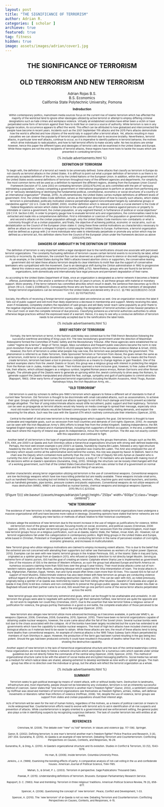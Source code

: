 ```yaml
---
layout: post
title: "THE SIGNIFICANCE OF TERRORISM"
author: Adrian R.
categories: [ scholar ]
archieve: true
featured: true
tag: fitness
hidden: true
image: assets/images/adrian/cover1.jpg
---
```


## <center> THE SIGNIFICANCE OF TERRORISM </center>
## <center> OLD TERRORISM AND NEW TERRORISM </center>
<small><center>Adrian Rojas B.S. </center></small>
 <small><center> B.S. Economics </center></small>
<small><center> California State Polytechnic University, Pomona <center><small>


 <b>Indroduction</b>

<small> Within contemporary politics, mainstream media sources focus on the current rise of Islamic terrorism which has affected the majority of the world but tend to ignore other ideologies utilized by active terrorist or attempt to employ differing criminal designations such as hate crimes and workplace violence. Virtually all established societies have either been a victim or have perpetrated some form of terrorism against their foes to instill fear or coerce a source of authority. While terrorism is rare in any singular location, its occurrence appears to affect the world. This effect can be attributed to how globalized and interconnected the people have become in recent years. Incidents such as the 2001 September 11th attacks and the 2015 Paris attacks demonstrate how the world is affected and how citizens of the world rally in support after a terrorist attack. Yet, attacks resulting in mass casualties we can observe the popularity of terrorist organizations diminish due to excessive brutality. Nevertheless, terrorist attacks, in particular lone wolf attacks, continue to occur, so it is imperative to identify patterns in terrorist behavior, the motives which drive individuals to radicalization, and how to halt terrorist efforts to make society safer. No two locations are similar however, hence this paper the different types and ideologies of terrorist cells will be examined in the United States and Europe. While these regions are not the only recipients of terrorist attacks, these regions have more tools to tackle the issues which are presented in combating terrorism. </small>

{% include advertisements.html %}

<b>DEFINITION OF TERRORISM</b>

<small> To begin with, the definition of a terrorist act needs to be universally defined. Some attacks that classify as terrorism in Europe do not classify as terrorist attacks in the United States. It is difficult to point out what a proper definition of terrorism is as there is no universally accepted definition of the term, not by the United Nations or the European Union. In addition, within the government of the United States exists several definitions of terrorism throughout many of the different agencies and departments. For simplicity, the most common terms will be used as a definition to represent the different regions, drawing from the European Union Council Framework Decision of 13 June 2002 on combating terrorism (2002/475/JHA) as acts committed with the aim of ‘seriously intimidating a population’, ‘unduly compelling a government or international organization to perform or abstain from performing any act’ or ‘seriously destabilizing or destroying the fundamental political, constitutional, economics or social structures of a country or an international organization’” (Pawlak, 2015). As aforementioned, the United States carries multiple definitions at different levels of government. First, the United States Code definition, serves as the highest description of how to classify such attacks, which states terrorism is premeditated, politically motivated violence perpetrated against noncombatant targets by subnational groups or clandestine agents” (22 U.S. Code 38 §2656f, 2000). Another definition which is relevant and adds a crucial element is the Code of Federal Regulations version which states terrorism is the unlawful use of force and violence against persons or property to intimidate or coerce a government, the civilian population, or any segment thereof, in furtherance of political or social objectives” (28 C.F.R. Section 0.85). In order to properly gauge how to evaluate terrorist acts and organizations, the commonalities need to be extracted and made into a comprehensive definition. First is intimidation or coercion of the population or government institution, and second is attacks on the civilian population although, only the United States Code mentions non-combatants or what is commonly thought of as a civilian population, and finally, the objective of achieving political, economic or social aims, such as destabilization as the Council of the European Union states it. Using these three central motivations as characteristics necessary to define an attack as terrorism is integral to properly comparing the United States to Europe. Furthermore, a terrorist organization shall be defined as a group with 2 or more individuals who seek to intentionally perpetrate or promote any action which may be defined as a terrorist act, this definition stems from the Council of the European Union under the framework decision as above (2002/475/JHA).
</small>

<b>DANGERS OF AMBIGUITY IN THE DEFINITION OF TERRORISM</b>

<small> The definition of terrorism is very important within a legal standpoint due to the ramifications should one associate with perceived terrorist organizations. The constantly fluctuating definition of terrorism causes certain terrorist events to incorrectly be label, either correctly or incorrectly. By extension, the constant flux can be observed as a political move to silence or discredit opposing groups. As an example, in the United States during the 1980's attacks toward abortion clinics or supporters, the conservative leaning government did not label these attacks terrorism despite its clear intentions to instill fear due the support of conservative lawmakers who sympathized with the movement. Due to an ideological shift during the Clinton administration in 1992 to progressive liberal this violence was justly labeled terrorism (Jenkins,1999, p.112). Nevertheless, groups who are found to be terrorist organizations, both domestically and internationally face legal pressure and permanent degradation of their name. </small>

<small>As according to the United States Department of State, once an organization is designated as a terror network it becomes a federal offense, punishable by a fine and/or a sentence of less than 20 years in prison, to aid these groups with material or monetary support. More severely, if the terror network has committed atrocities which result in death, the sentence then becomes up to life in prison (18 U.S. Code § 2339B(a)(1)). Consequently those who are found to be representatives or active members of designated foreign terrorist organizations can be removed from the United States and denied entry (8 U.S.C. §§ 1182 (a)(3)(B)(i)(IV)-(V))(8 U.S.C. §§ 1227(a)(1)(A)). </small>

<small>Socially, the effects of receiving a foreign terrorist organization label are extensive as well. One an organization receives the label it falls out of public support and will more than likely experience a decrease in membership and support. Merely receiving this label, even if mislabeled, completely shatters the reputation of said groups and will likely never reach same popularity as prior thank to the negative stigmata the association of terrorism carries. Legally, the designation of terrorist activities carries heavier penalties in the court room or even the complete removal of due process. Classifying someone as a terrorist authorizes authorities to utilize otherwise illegal practices without the expressed need of a warrant. Hence, it is easy to see why a conducive definition of terrorism needs to be universally accepted due to the ramifications the label holds. </small>

{% include advertisements.html %}

<b> BRIEF HISTORY OF TERRORISM </b>

<small> Formally, the term terrorism or terror, in the fashion used today was coined due to the 1789 French Revolution following the successful overthrow and killing of King Louis XVI. The new revolutionary government under the direction of Maximilian Robespierre formed the Committee of Public Safety and the Revolutionary Tribunal. After these agencies were established the so called "regime de la terreur", Reign of Terror, began. Mass surveillance and frequent public executions became the norm in new post-revolution France with an estimated 17,000 to 40,000 people falling victim to the senseless violence (Mahan & Griset, 2003). However, this form of terrorism is unlike what people may see now, this terrorism was perpetrated by the government. This phenomenon is referred to as State-Terrorism, State Sponsored Terrorism or Terrorism from Above; the goals remain the same as all terrorism, instill terror in political dissidents to silence opposition and push an agenda.
However, by no means did the French create terrorism, terrorism had been a tool in previous civilizations as a means to change regimes or gain freedom. One of the earliest examples stems from the Jewish Zealots or Sicarii, this group was a religious group with interest in protecting the religion from the Roman rule in Judea, modern day Israel. Their motives spanned a more inclusive goal, however, to free Judea of Roman rule, their attacks, which utilized daggers as a religious symbol, targeted Roman peace envoys, Roman Garrisons and other Roman targets. The ultimate goal of the Zealots were to generate an uprising within the Jewish community to drive away the Romans, to generate support the Zealots manipulated and utilized the fear, outrage, sympathy and guilt of participates to commit atrocities (Rapoport, 1983). Other early forms of organized terrorist organizations including the Muslim Assassins, Hindi Thugs, Russian Narodnaya Volya, the Irish Republican Army, etc... </small>

<b> "OLD TERRORISM" </b>

<small> Old terrorism is used by scholars to define pre-1990's terrorism which appears to follow a different set of standards to that of current New Terrorism. Old Terrorism is thought to be discriminate with small calculated attacks, such as assassinations, to achieve their goal. Groups utilizing old terrorism would use attacks sparingly to not inflict much damage and tried to prevent accidental damage altogether. The fear of using indiscriminate attacks would stifle recruitment, public support and their legitimacy. Terrorism can be seen as propaganda as terrorist attacks would rely heavily on media coverage to spread their message, especially since most old modern terrorist attacks would be followed communique to claim responsibility, stating demands, and explain the reasoning for the attack. Such was the case with the Spanish ETA which routinely communicate their intentions (Spencer, 2010). </small>

<small>Central to the belief of old and new terrorism is the ideology/goals which supports the goal. Old terrorism is thought to have achievable and negotiable goals, such as secession from host countries and demands of civil rights (Spencer, 2010). An example can be seen with the Irish Republican Army's (IRA) efforts to break free from the United Kingdom. Seeking independence, the IRA targeted English targets in Ireland and in mainland Britain, including Irish supporters of British occupation. In the end, a settlement was reach where the majority of Ireland was given its independence, minus the northern portion. The IRA was not exactly content with this separation and continued to fight. </small>

<small>Another belief of old terrorism is the type of organizational structure utilized by the groups themselves. Groups such as the IRA, ETA, KKK, pre-2000's al-Qaeda and Aum Shinrikyo utilize a hierarchical organizations structure with strong well-defined leadership. Perhaps, the most well-known example is pre-2000's al-Qaeda, founded by Osama Bin Laden, followed a very rigid structure headed by the Amir, which for the majority of the groups operation was Osama Bin Laden. The Amir also employed the use of Secretary which would control all the administrative work behind the scenes, this role was played by Nassir Al Wahishi. Next in the chain was the Deputy which contained more authority than the Amir. The role of Deputy fell onto Ayman al-Zawahiri who is currently the Amir of al-Qaeda. Next comes the Command Council, a body of 7-10 members who are tasked with making most of the decisions within al-Qaeda's operations (Gunaratna, Oreg, 2010). Strikingly the structure can be loosely interchanged with that of a working government, such that of the United States Executive Branch with rules similar to that of a government on normal operation and the filling of vacancies. </small>

<small> Another characteristic among terror organization utilizing old terrorism is the use of conventional weapons. Conventional weapons are low-technology weapons which have low mass killing potential but are readily available. These weapons include small arms, such as handheld firearms including but not limited to handguns, revolvers, rifles, machine guns and rocket launchers, and bombs, such as handheld grenades, pipe bombs, pressure cookers and plastic explosives. Conventional weapons do not utilize weapons of mass destruction (WMD), WMD's are classified as nuclear bombs, chemical weapons and biological weapons (Spencer, 2010;18U.S.C.§2332a). </small>

![Figure 1]({{ site.baseurl }}/assets/images/adrian/pic1.png){:height="250px" width="600px"}{:class="image-centered"}

<b>"NEW TERRORISM"</b>

<small>The existence of new terrorism is hotly debated among academia with proponents stating terrorist organizations have undergone a massive organizational shift and have become more radical in ideology. Dissenting opinions have stated that terror networks are not utilizing any new tactics or methods of attack relative to their historical counterparts.</small>

<small>Scholars allege the existence of new terrorism due to the recent increase in the use of religion as justifications for violence. Within old terrorism most of the groups were secular, focusing mostly on social, economic, and political causes (Crenshaw, 2008: Spencer, 2010). As noted earlier old terrorist groups such as the IRA fought for secession from the United Kingdom, most major new terrorist groups focus on a religious justification, such as al-Qaeda, Islamic State, the Taliban, Ansar Allah, etc. However, not all terrorist organizations fall under this categorization in contemporary politics. Right Wing groups in the United States and Europe, while based in Christian, Protestant or Evangelical beliefs, are conducting terrorism in the name of perceived violation of civil rights, economic grievance, and increases in multiculturalism.</small>

<small> New Terrorist group who utilize religious motivations are claimed to employ increasing violent attacks. This is due to the belief that the extremist are not concerned with alienating their supporters but rather see themselves as workers of a higher power (Spencer, 2010). Examples can be seen with new Islamic terrorist groups in the Arabian Peninsula. ISIS, or the Islamic State in Iraq and Syria, originated as a splinter group from al-Qaeda in 2013, who refused al-Qaeda's direction to not directly target Muslim. Serving as extreme form of Islamic purism, ISIS had the goal of creating an Islamic Caliphate where Sharia Law is implemented as government. One of the missions of ISIS is the demise of Western influence, as such the group had attacked Europe and North America on numerous occasions claiming more than 1000 lives over the group 5 year history. Their most brutal attacks come out of non-western nations against other Muslims, attacking Mosque which supported the Shia interpretation of Islam. The brutal attacks in Iraq, Afghanistan, Pakistan, Egypt, Yemen, Iran and Syria would often times claim more than 50 lives. This caused ISIS to fall out of support of most Muslims. Indiscriminate violence has also been linked with New terrorism as groups are conducting violence without regard of who is affected by the resulting destruction (Spencer, 2010). This can be seen with ISIS, as noted previously, originally being a splinter of al-Qaeda was restricted by Islamic law from killing other Muslims. Zawahiri of al-Qaeda also urged al-Qaeda in Iraq (ISIS) to kill less civilians and non-combatants to preserve the groups public appeal. Islamic State leader Abu Bakr al-Baghdadi refused and their partner came to an end, ISIS would then go one perform some of the worse terror attacks perpetrated across the world. </small>

<small> New terrorist groups also tend to hold very extremist end goals, which can be thought to be unattainable and unrealistic. In old terrorism the groups were able to negotiate with authorities to get their demands fulfilled, new terrorist are quite the opposite and do not wish to negotiate nor could they (Crenshaw, 2007). Due to the assertion that new terrorist follow a religious sense of justification for violence, the groups portray themselves in a good vs evil battle, the complete eradication of those perceived to be bad is the end goal (Spencer. 2010).</small>

<small> New terrorism also alleges new terrorist utilize more advanced technology as it becomes available, in particular WMD's, as weapons (Spencer, 2006; Crenshaw, 2008; Gunaratna, 2010; Spencer, 2010). There have been no terrorist organizations capable of obtaining usable nuclear weapons, however, the scare came about after the fall of the Soviet Union. Several nuclear bombs were lost due to the chaos associated with the collapse. All of the bombs have been largely recollected but the scare has extended to all governments which have the capability to mobilize nuclear weapons. The most of high tech attacks have included chemical and biological attacks as it materials tend to be easier to obtain. While these attacks are rare, the result of these attacks tend to bring more deaths than conventional weapons. An example of chemical attacks is the 1995 Tokyo Subway Sarin Attack perpetrated by members of Aum Shinrikyo in Japan. However, the production of the Serin gas had been rushed resulting in the gas being less potent. Should the gas had been produced correctly it could have resulted in thousands of deaths rather than the 12 it did, thus showing the destructive capability. </small>

<small> Another aspect of new terrorism is the lack of hierarchical organizational structure and the lack of the central leaderships control. These organizations are more likely to follow a network structure which advocates for a numerous cells which operate under similar guidelines but do not directly follow the commands of the central wing (Spencer, 2006; Spencer, 2010). This method of organizational structure came to be with the advent of social media and encrypted messaging platforms. Social media has served as a medium for which radical ideas are shared, allowing extremist to develop worldwide as lone wolfs or splinter groups. The main group has little or no direction over the individual or group, but the attack will reflect the terrorist organization as a whole. </small>

{% include advertisements.html %}

<b> SUMMARY </b>

<small> Terrorism seeks to gain political leverage by means of violent attack, with or without bodily harm. Destruction to landmarks, infrastructure and, most importantly, people should not be tolerated by any civilization, terrorism is not an inherently successful method of coercion. Ganor states that "one man's terrorist is another man's freedom fighter" (Ganor, 2002), a sentiment continued by Hoffman was observed members of terrorist organizations see themselves as freedom fighters, armies, militias, self-defense movements or liberators rather than inflictors of violence (Hoffman, 2006). Yet, despite the use of violence, terror groups see support from states and civilian populations should their interest align. </small>

<small> Acts of terrorism will be seen for the rest of human history, regardless of the motives, as a means of political coercion or means to incite widespread fear. Counterterrorism efforts need to evolve with terrorist acts to aid in identification of at-risk suspects and prevention of attacks. While counterterrorism is largely oriented to a governmental and law enforcement setting, the general public also plays a role in identifying suspects by recognizing suspicious behavior. The task of counter terrorism lies with entities at all levels. </small>

<b>REFERENCES</b>


<small>Crenshaw, M. (2008). The debate over "new" vs."old" terrorism. In Values and violence (pp. 117-136). Springer.</small>

<small>Ganor, B. (2002). Defining terrorism: Is one man's terrorist another man's freedom fighter? Police Practice and Research, 3 (4), 287-304.
Gunaratna, R. (2010). Al-Qaeda is an example of new terrorism. Debating Terrorism and Counterterrorism: Conflicting Perspectives on Causes, Contexts, and Responses, 16-29.</small>

<small>Gunaratna, R., & Oreg, A. (2010). Al Qaeda’s organizational structure and its evolution.
Studies in Conflict & Terrorism, 33 (12), 1043-1078.</small>

<small>Ho man, B. (2006). Inside terrorism. Columbia University Press.</small>

<small> Jenkins, J. A. (1999). Examining the bonding effects of party: A comparative analysis of roll-call voting in the us and confederate houses. American Journal of Political Science, 1144-1165.</small>

<small>Mahan, S., & Griset, P. L. (2003). Terrorism in perspective. Sage Publications Thousand Oaks.</small>

<small>Pawlak, P. (2015). Understanding definitions of terrorism. Brussels: European Parliamentary 
Research Service.</small>

<small>Rapoport, D. C. (1983). Fear and trembling: Terrorism in three religious’ traditions. American Political Science Review, 78 (3), 658-677.</small>

<small>Spencer, A. (2006). Questioning the concept of `new terrorism'. Peace, Conflict and Development, 1-33. </small>

<small> Spencer, A. (2010). The `new terrorism' of al-Qaeda is not so new. Debating Terrorism and Counterterrorism: Conflicting Perspectives on Causes, Contexts, and Responses, 4-15. </small>










